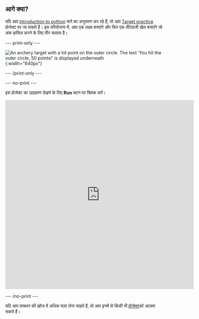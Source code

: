 ## आगे क्या?

यदि आप [Introduction to python](https://projects.raspberrypi.org/en/raspberrypi/python-intro) मार्ग का अनुसरण कर रहे हैं, तो आप [Target practice](https://projects.raspberrypi.org/en/projects/target-practice) प्रोजेक्ट पर जा सकते हैं। इस परियोजना में, आप एक लक्ष्य बनाएंगे और फिर एक तीरंदाजी खेल बनाएंगे जो अंक हासिल करने के लिए तीर चलाता है।

--- print-only ---

![An archery target with a hit point on the outer circle. The text 'You hit the outer circle, 50 points!' is displayed underneath](images/blue-points.png){:width="640px"}

--- /print-only ---

--- no-print ---

इस प्रोजेक्ट का उदाहरण देखने के लिए **Run** बटन पर क्लिक करें।

<iframe src="https://editor.raspberrypi.org/en/embed/viewer/target-practice-solution" width="600" height="600" frameborder="0" marginwidth="0" marginheight="0" allowfullscreen>
</iframe>

--- /no-print ---

यदि आप पायथन की खोज में अधिक मज़ा लेना चाहते हैं, तो आप इनमें से किसी भी [प्रोजेक्ट](https://projects.raspberrypi.org/en/projects?software%5B%5D=python)को आज़मा सकते हैं।
